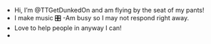 - Hi, I’m @TTGetDunkedOn and am flying by the seat of my pants!
- I make music 🎛
-Am busy so I may not respond right away.
- Love to help people in anyway I can!
- 

<!---
TTGetDunkedOn/TTGetDunkedOn is a ✨ special ✨ repository because its `README.md` (this file) appears on your GitHub profile.
You can click the Preview link to take a look at your changes.
--->
